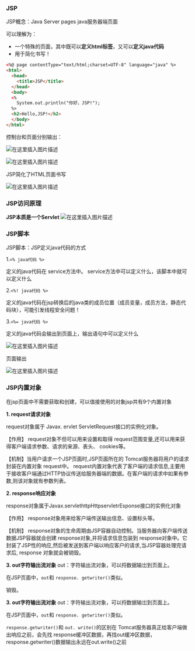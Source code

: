 ﻿### JSP

JSP概念：Java Server pages java服务器端页面

可以理解为：

- 一个特殊的页面，其中既可以**定义html标签**，又可以**定义java代码**
- 用于简化书写！

```html
<%@ page contentType="text/html;charset=UTF-8" language="java" %>
<html>
  <head>
    <title>JSP</title>
  </head>
  <body>
  <%
    System.out.println("你好，JSP!");
  %>
  <h2>Hello,JSP!</h2>
  </body>
</html>
```

控制台和页面分别输出：

![在这里插入图片描述](https://img-blog.csdnimg.cn/20200216163558814.png)

![在这里插入图片描述](https://img-blog.csdnimg.cn/20200216163613238.png)

JSP简化了HTML页面书写

![在这里插入图片描述](https://img-blog.csdnimg.cn/20200216163651666.png?x-oss-process=image/watermark,type_ZmFuZ3poZW5naGVpdGk,shadow_10,text_aHR0cHM6Ly9ibG9nLmNzZG4ubmV0L3dlaXhpbl80MzIzMjk1NQ==,size_16,color_FFFFFF,t_70)



### JSP访问原理

**JSP本质是一个Servlet**
![在这里插入图片描述](https://img-blog.csdnimg.cn/2020021616371040.png?x-oss-process=image/watermark,type_ZmFuZ3poZW5naGVpdGk,shadow_10,text_aHR0cHM6Ly9ibG9nLmNzZG4ubmV0L3dlaXhpbl80MzIzMjk1NQ==,size_16,color_FFFFFF,t_70)

### JSP脚本

JSP脚本：JSP定义java代码的方式

1.`<% java代码 %>` 

定义的java代码在 service方法中。 service方法中可以定义什么，该脚本中就可以定义什么

2.`<%! java代码 %>` 

定义的java代码在jsp转换后的java类的成员位置（成员变量，成员方法，静态代码块），可能引发线程安全问题！

3.`<%= java代码 %>` 

 定义的java代码会输出到页面上，输出语句中可以定义什么

![在这里插入图片描述](https://img-blog.csdnimg.cn/20200216163734360.png?x-oss-process=image/watermark,type_ZmFuZ3poZW5naGVpdGk,shadow_10,text_aHR0cHM6Ly9ibG9nLmNzZG4ubmV0L3dlaXhpbl80MzIzMjk1NQ==,size_16,color_FFFFFF,t_70)



页面输出

![在这里插入图片描述](https://img-blog.csdnimg.cn/20200216163752720.png)





### JSP内置对象

在jsp页面中不需要获取和创建，可以值接使用的对象jsp共有9个内置对象

**1. request请求对象**

request对象属于 Javax. ervlet ServletRequest接口的实例化对象。

【作用】 request对象不但可以用来设置和取得 request范围变量,还可以用来获得客户端请求参数、请求的来源、表头、 cookies等。

【机制】当用户请求一个JSP页面时,JSP页面所在的 Tomcat服务器将用户的请求封装在内置对象 request中。 request内置对象代表了客户端的请求信息,主要用于接收客户端通过HTTP协议传送给服务器端的数据。在客户端的请求中如果有参数,则该对象就有参数列表。

**2. response响应对象**

response对象属于Javax.servlethttpHttpservletrEsponse接口的实例化对象

【作用】 response对象用来给客户端传送输出信息、设置标头等。

【机制】 response对象的生命周期由JSP容器自动控制。当服务器向客户端传送数据JSP容器就会创建 response对象,并将请求信息包装到 response对象中。它封装了JSP性的响应,然后被发送到客户端以响应客户的请求,当JSP容器处理完请求后, response
对象就会被销毁。

**3. out字符输出流对象**
out：字符输出流对象，可以捋数据输岀到页面上。

在JSP页面中，`out`和 `response. getwriter()`类似。

销毁。

**3. out字符输出流对象**
out：字符输出流对象，可以捋数据输岀到页面上。

在JSP页面中，`out`和 `response. getwriter()`类似。

`response.getwriter()`和 `out. write()`的区别在 Tomcat服务器真正给客户端做出响应之前，会先找 response缓冲区数据，再找out缓冲区数据，response.getwriter()数据输出永远在out.write()之前
